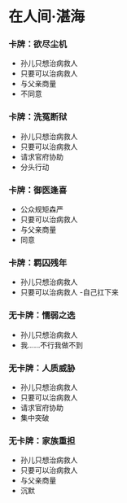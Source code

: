# 在人间·湛海

### 卡牌：欲尽尘机
- 孙儿只想治病救人
- 只要可以治病救人
- 与父亲商量
- 不同意

### 卡牌：洗冤断狱
- 孙儿只想治病救人
- 只要可以治病救人
- 请求官府协助
- 分头行动

### 卡牌：御医逢喜
- 公众规矩森严
- 只要可以治病救人
- 与父亲商量
- 同意

### 卡牌：羁囚残年
- 孙儿只想治病救人
- 只要可以治病救人
-自己扛下来

### 无卡牌：懦弱之选
- 孙儿只想治病救人
- 我……不行我做不到

### 无卡牌：人质威胁
- 孙儿只想治病救人
- 只要可以治病救人
- 请求官府协助
- 集中突破

### 无卡牌：家族重担
- 孙儿只想治病救人
- 只要可以治病救人
- 与父亲商量
- 沉默
